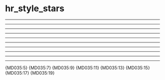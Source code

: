 # hr_style_stars

***

* * *

*****

---

- - -

-----

___

_ _ _

_____

***

{MD035:5} {MD035:7} {MD035:9} {MD035:11} {MD035:13} {MD035:15} {MD035:17} {MD035:19}
